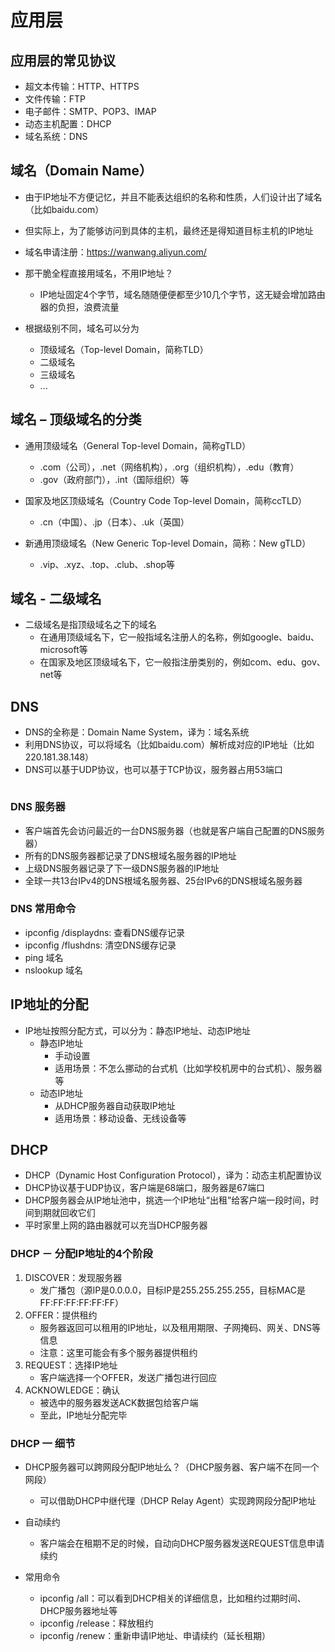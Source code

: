 <script setup>
  import img from '/imgs/前端基础/dns.png'
  import img1 from '/imgs/前端基础/udp.png'
  import img2 from '/imgs/前端基础/udp-校验和.png'
  import img3 from '/imgs/前端基础/tcp数据格式.png'
  import img4 from '/imgs/前端基础/tcp检验和.png'
  import img5 from '/imgs/前端基础/tcp可靠传输.png'
  import img6 from '/imgs/前端基础/tcp可靠传输1.png'
  import img7 from '/imgs/前端基础/连续arq和滑动窗口.png'
  import img8 from '/imgs/前端基础/sack.png'
  import img9 from '/imgs/前端基础/拥塞控制.png'
  import img10 from '/imgs/前端基础/慢开始.png'
  import img11 from '/imgs/前端基础/慢开始1.png'
  import img12 from '/imgs/前端基础/拥塞避免.png'
  import img13 from '/imgs/前端基础/快重传.png'
  import img14 from '/imgs/前端基础/快重传+快恢复.png'
  import img15 from '/imgs/前端基础/序号、确认号.png'
  import img16 from '/imgs/前端基础/序号、确认号1.png'
  import img17 from '/imgs/前端基础/序号、确认号2.png'
  import img18 from '/imgs/前端基础/序号、确认号3.png'
  import img19 from '/imgs/前端基础/序号、确认号4.png'
  import img20 from '/imgs/前端基础/3次握手.png'
  import img21 from '/imgs/前端基础/4次挥手.png'
</script>

# 应用层

## 应用层的常见协议

- 超文本传输：HTTP、HTTPS
- 文件传输：FTP
- 电子邮件：SMTP、POP3、IMAP
- 动态主机配置：DHCP
- 域名系统：DNS

## 域名（Domain Name）

- 由于IP地址不方便记忆，并且不能表达组织的名称和性质，人们设计出了域名（比如baidu.com）
- 但实际上，为了能够访问到具体的主机，最终还是得知道目标主机的IP地址
- 域名申请注册：https://wanwang.aliyun.com/

- 那干脆全程直接用域名，不用IP地址？
  - IP地址固定4个字节，域名随随便便都至少10几个字节，这无疑会增加路由器的负担，浪费流量

- 根据级别不同，域名可以分为
  - 顶级域名（Top-level Domain，简称TLD）
  - 二级域名
  - 三级域名
  - ...

## 域名 – 顶级域名的分类

- 通用顶级域名（General Top-level Domain，简称gTLD）
  - .com（公司），.net（网络机构），.org（组织机构），.edu（教育）
  - .gov（政府部门），.int（国际组织）等

- 国家及地区顶级域名（Country Code Top-level Domain，简称ccTLD）
  - .cn（中国）、.jp（日本）、.uk（英国）

- 新通用顶级域名（New Generic Top-level Domain，简称：New gTLD）
  - .vip、.xyz、.top、.club、.shop等

## 域名 - 二级域名

- 二级域名是指顶级域名之下的域名
  - 在通用顶级域名下，它一般指域名注册人的名称，例如google、baidu、microsoft等
  - 在国家及地区顶级域名下，它一般指注册类别的，例如com、edu、gov、net等

## DNS

- DNS的全称是：Domain Name System，译为：域名系统
- 利用DNS协议，可以将域名（比如baidu.com）解析成对应的IP地址（比如220.181.38.148）
- DNS可以基于UDP协议，也可以基于TCP协议，服务器占用53端口
<img :src="img"/>

### DNS 服务器

- 客户端首先会访问最近的一台DNS服务器（也就是客户端自己配置的DNS服务器）
- 所有的DNS服务器都记录了DNS根域名服务器的IP地址
- 上级DNS服务器记录了下一级DNS服务器的IP地址
- 全球一共13台IPv4的DNS根域名服务器、25台IPv6的DNS根域名服务器

### DNS 常用命令

- ipconfig /displaydns: 查看DNS缓存记录
- ipconfig /flushdns: 清空DNS缓存记录
- ping 域名
- nslookup 域名

## IP地址的分配

- IP地址按照分配方式，可以分为：静态IP地址、动态IP地址
  - 静态IP地址
    - 手动设置
    - 适用场景：不怎么挪动的台式机（比如学校机房中的台式机）、服务器等
  - 动态IP地址
    - 从DHCP服务器自动获取IP地址
    - 适用场景：移动设备、无线设备等

## DHCP

- DHCP（Dynamic Host Configuration Protocol），译为：动态主机配置协议
- DHCP协议基于UDP协议，客户端是68端口，服务器是67端口
- DHCP服务器会从IP地址池中，挑选一个IP地址“出租”给客户端一段时间，时间到期就回收它们
- 平时家里上网的路由器就可以充当DHCP服务器

### DHCP － 分配IP地址的4个阶段

1. DISCOVER：发现服务器
   - 发广播包（源IP是0.0.0.0，目标IP是255.255.255.255，目标MAC是FF:FF:FF:FF:FF:FF）
2. OFFER：提供租约
   - 服务器返回可以租用的IP地址，以及租用期限、子网掩码、网关、DNS等信息
   - 注意：这里可能会有多个服务器提供租约
3. REQUEST：选择IP地址
   - 客户端选择一个OFFER，发送广播包进行回应
4. ACKNOWLEDGE：确认
   - 被选中的服务器发送ACK数据包给客户端
   - 至此，IP地址分配完毕

### DHCP 一 细节

- DHCP服务器可以跨网段分配IP地址么？（DHCP服务器、客户端不在同一个网段）
  - 可以借助DHCP中继代理（DHCP Relay Agent）实现跨网段分配IP地址

- 自动续约
  - 客户端会在租期不足的时候，自动向DHCP服务器发送REQUEST信息申请续约

- 常用命令
  - ipconfig /all：可以看到DHCP相关的详细信息，比如租约过期时间、DHCP服务器地址等
  - ipconfig /release：释放租约
  - ipconfig /renew：重新申请IP地址、申请续约（延长租期）